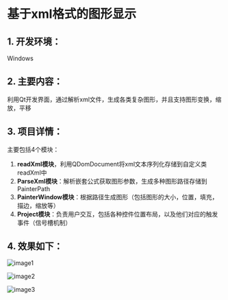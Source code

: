 # 基于xml格式的图形显示 

## 1. 开发环境：
Windows 

## 2. 主要内容：
利用Qt开发界面，通过解析xml文件，生成各类复杂图形，并且支持图形变换，缩放，平移

## 3. 项目详情：
主要包括4个模块：
1. **readXml模块**，利用QDomDocument将xml文本序列化存储到自定义类readXml中
2. **ParseXml模块**：解析嵌套公式获取图形参数，生成多种图形路径存储到PainterPath
3. **PainterWindow模块**：根据路径生成图形（包括图形的大小，位置，填充，描边，缩放等）
4. **Project模块**：负责用户交互，包括各种控件位置布局，以及他们对应的触发事件（信号槽机制）

## 4. 效果如下：

 ![image1](https://github.com/xyandy/XmlParserToPaint/blob/master/1.png)
 
 ![image2](https://github.com/xyandy/XmlParserToPaint/blob/master/2.png)
 
 ![image3](https://github.com/xyandy/XmlParserToPaint/blob/master/3.png)
